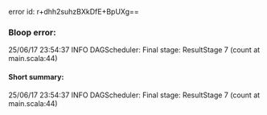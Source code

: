 error id: r+dhh2suhzBXkDfE+BpUXg==
### Bloop error:

25/06/17 23:54:37 INFO DAGScheduler: Final stage: ResultStage 7 (count at main.scala:44)
#### Short summary: 

25/06/17 23:54:37 INFO DAGScheduler: Final stage: ResultStage 7 (count at main.scala:44)